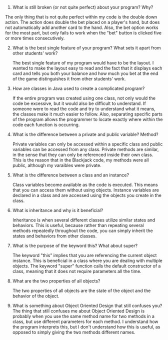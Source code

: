 1. What is still broken (or not quite perfect) about your program? Why?

  The only thing that is not quite perfect within my code is the double down action. The action does double the bet placed
  on a player's hand, but does not automatically add another card to the hand. Also, the bet option works for the most
  part, but only fails to work when the "bet" button is clicked five or more times consecutively.

2. What is the best single feature of your program? What sets it apart from other students' work?

   The best single feature of my program would have to be the layout. I wanted to make the layout easy to read and the       fact that it displays each card and tells you both your balance and how much you bet at the end of the game               distinguishes it from other students' work.

3. How are classes in Java used to create a complicated program?

   If the entire program was created using one class, not only would the code be excessive, but it would also be difficult
   to understand. If someone were to read the code and try to understand what it means, the classes make it much easier to
   follow. Also, separating specific parts of the program allows the programmer to locate exactly where within the code      each function is occurring.
  
4. What is the difference between a private and public variable? Method?

   Private variables can only be accessed within a specific class and public variables can be accessed from any class.
   Private methods are similar, in the sense that they can only be referenced inside their own class. This is the reason     that in the Blackjack code, my methods were all public, although my varaibles were private.
   
5. What is the difference between a class and an instance?

   Class variables become available as the code is executed. This means that you can access them without using objects.      Instance variables are declared in a class and are accessed using the objects you create in the class.
   
6. What is inheritance and why is it beneficial?

    Inheritance is when several different classes utilize similar states and behaviors. This is useful, because rather than repeating several methods repeatedly throughout the code, you can simply inherit the states and behaviors from other classes.
    
7. What is the purpose of the keyword this? What about super?

    The keyword "this" implies that you are referencing the current object instance. This is beneficial in a class where      you are dealing with multiple objects. The keyword "super" function calls the default constructor of a class, meaning     that it does not require parameters all the time.
    
8. What are the two properties of all objects?
  
    The two properties of all objects are the state of the object and the behavior of the object.

9. What is something about Object Oriented Design that still confuses you?
   The thing that still confuses me about Object Oriented Design is probably when you use the same method name for two
   methods in a class, but use different parameters for each method. I understand how the program interprets this, but I    don't understand how this is useful, as opposed to simply giving the two methods different names.















